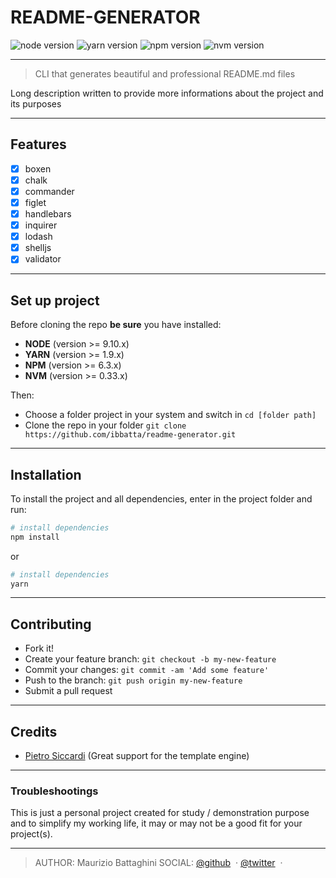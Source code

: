 # **README-GENERATOR**

![node version](https://img.shields.io/badge/node->=9.10.x-brightgreen.svg)
![yarn version](https://img.shields.io/badge/yarn->=1.9.x-brightgreen.svg)
![npm version](https://img.shields.io/badge/npm->=6.3.x-brightgreen.svg)
![nvm version](https://img.shields.io/badge/nvm->=0.33.x-brightgreen.svg)

---

> CLI that generates beautiful and professional README.md files

Long description written to provide more informations about the project and its purposes


---

## **Features**

- [x] boxen
- [x] chalk
- [x] commander
- [x] figlet
- [x] handlebars
- [x] inquirer
- [x] lodash
- [x] shelljs
- [x] validator

---

## **Set up project**

Before cloning the repo **be sure** you have installed:

- **NODE** (version >= 9.10.x)
- **YARN** (version >= 1.9.x)
- **NPM** (version >= 6.3.x)
- **NVM** (version >= 0.33.x)

Then:

- Choose a folder project in your system and switch in `cd [folder path]`
- Clone the repo in your folder `git clone https://github.com/ibbatta/readme-generator.git`

---

## **Installation**

To install the project and all dependencies, enter in the project folder and run:

```bash
# install dependencies
npm install
```

or

```bash
# install dependencies
yarn
```

---

## **Contributing**

- Fork it!
- Create your feature branch: `git checkout -b my-new-feature`
- Commit your changes: `git commit -am 'Add some feature'`
- Push to the branch: `git push origin my-new-feature`
- Submit a pull request

---

## **Credits**

- [Pietro Siccardi](http://github.com/pietrosiccardi) (Great support for the template engine)

---

### **Troubleshootings**

This is just a personal project created for study / demonstration purpose and to simplify my working life, it may or may
not be a good fit for your project(s).

---

> AUTHOR: Maurizio Battaghini
> SOCIAL: [@github](https://github.com/ibbatta) &nbsp;&middot;&nbsp;[@twitter](https://twitter.com/battago) &nbsp;&middot;&nbsp;
